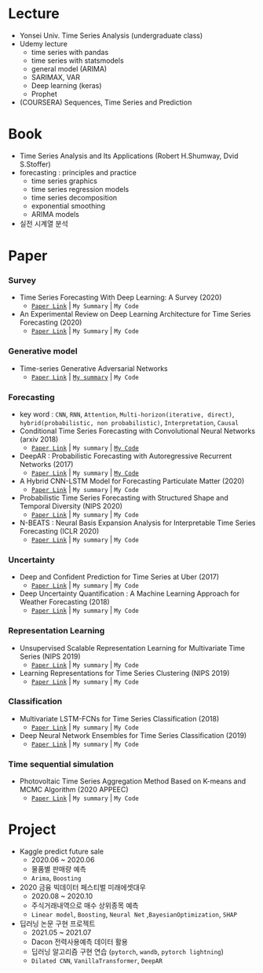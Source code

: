 # Lecture
- Yonsei Univ. Time Series Analysis (undergraduate class)
- Udemy lecture
    - time series with pandas
    - time series with statsmodels
    - general model (ARIMA)
    - SARIMAX, VAR
    - Deep learning (keras)
    - Prophet
- (COURSERA) Sequences, Time Series and Prediction

# Book
- Time Series Analysis and Its Applications (Robert H.Shumway, Dvid S.Stoffer)
- forecasting : principles and practice
    - time series graphics
    - time series regression models
    - time series decomposition
    - exponential smoothing
    - ARIMA models
- 실전 시계열 분석

# Paper
### Survey
- Time Series Forecasting With Deep Learning: A Survey (2020)
    - [`Paper Link`](https://arxiv.org/abs/2004.13408) | `My Summary` | `My Code`
- An Experimental Review on Deep Learning Architecture for Time Series Forecasting (2020)
    - [`Paper Link`](https://arxiv.org/abs/2103.12057) | `My Summary` | `My Code`
### Generative model
- Time-series Generative Adversarial Networks
    - [`Paper Link`](https://papers.nips.cc/paper/2019/file/c9efe5f26cd17ba6216bbe2a7d26d490-Paper.pdf) | [`My summary`]((https://minsoo9506.github.io/blog/TimeGAN/)) | `My Code`
### Forecasting
- key word : `CNN`, `RNN`, `Attention`, `Multi-horizon(iterative, direct)`, `hybrid(probabilistic, non probabilistic)`, `Interpretation`, `Causal`
- Conditional Time Series Forecasting with Convolutional Neural Networks (arxiv 2018)
  - [`Paper Link`](https://arxiv.org/abs/1703.04691) | `My summary` | [`My Code`](./[[Project]%20논문%20구현])  
- DeepAR : Probabilistic Forecasting with Autoregressive Recurrent Networks (2017)
  - [`Paper Link`](https://arxiv.org/abs/1704.04110) | `My summary` | [`My Code`](./[[Project]%20논문%20구현])
- A Hybrid CNN-LSTM Model for Forecasting Particulate Matter (2020)
  - [`Paper Link`](https://ieeexplore.ieee.org/abstract/document/8979420) | `My summary` | `My Code`
- Probabilistic Time Series Forecasting with Structured Shape and Temporal Diversity (NIPS 2020)
  - [`Paper Link`](https://proceedings.neurips.cc//paper/2020/file/2f2b265625d76a6704b08093c652fd79-Paper.pdf) | `My summary` | `My Code`
- N-BEATS : Neural Basis Expansion Analysis for Interpretable Time Series Forecasting (ICLR 2020)
  - [`Paper Link`](https://iclr.cc/virtual_2020/poster_r1ecqn4YwB.html) | `My summary` | `My Code`

### Uncertainty
- Deep and Confident Prediction for Time Series at Uber (2017)
  - [`Paper Link`](https://arxiv.org/abs/1709.01907) | `My summary` | `My Code`
- Deep Uncertainty Quantification : A Machine Learning Approach for Weather Forecasting (2018)
  - [`Paper Link`](https://arxiv.org/abs/1812.09467) | `My summary` | `My Code`

### Representation Learning
- Unsupervised Scalable Representation Learning for Multivariate Time Series (NIPS 2019)
  - [`Paper Link`](https://arxiv.org/abs/1901.10738) | `My summary` | `My Code`
- Learning Representations for Time Series Clustering (NIPS 2019)
  - [`Paper Link`](https://papers.nips.cc/paper/2019/hash/1359aa933b48b754a2f54adb688bfa77-Abstract.html) | `My summary` | `My Code`

### Classification
- Multivariate LSTM-FCNs for Time Series Classification (2018)
  - [`Paper Link`](https://arxiv.org/abs/1801.04503) | `My summary` | `My Code`
- Deep Neural Network Ensembles for Time Series Classification (2019)
  - [`Paper Link`](https://arxiv.org/abs/1903.06602) | `My summary` | `My Code`

### Time sequential simulation
- Photovoltaic Time Series Aggregation Method Based on K-means and MCMC Algorithm (2020 APPEEC)
  - [`Paper Link`](https://ieeexplore.ieee.org/abstract/document/9220338) | `My summary` | `My Code`

# Project
- Kaggle predict future sale
  - 2020.06 ~ 2020.06
  - 물품별 판매량 예측
  - `Arima`, `Boosting`
- 2020 금융 빅데이터 페스티벌 미래에셋대우
  - 2020.08 ~ 2020.10
  - 주식거래내역으로 매수 상위종목 예측
  - `Linear model`, `Boosting`, `Neural Net` ,`BayesianOptimization`, `SHAP`
- 딥러닝 논문 구현 프로젝트
  - 2021.05 ~ 2021.07
  - Dacon 전력사용예측 데이터 활용
  - 딥러닝 알고리즘 구현 연습 (`pytorch`, `wandb`, `pytorch lightning`)
  - `Dilated CNN`, `VanillaTransformer`, `DeepAR`
